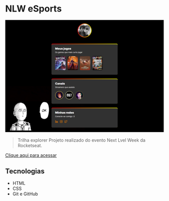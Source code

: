 # NLW eSports

![preview](./.github/preview.png)

> Trilha explorer 
Projeto realizado do evento Next Lvel Week da Rocketseat.

[Clique aqui para acessar](https://arthur7744.github.io/NLW--esports/)


## Tecnologias

- HTML
- CSS
- Git e GitHub